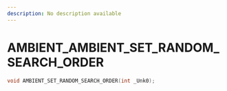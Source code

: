 ```yaml
---
description: No description available 
---
```


# AMBIENT\_AMBIENT_SET_RANDOM_SEARCH_ORDER

```cpp
void AMBIENT_SET_RANDOM_SEARCH_ORDER(int _Unk0);
```